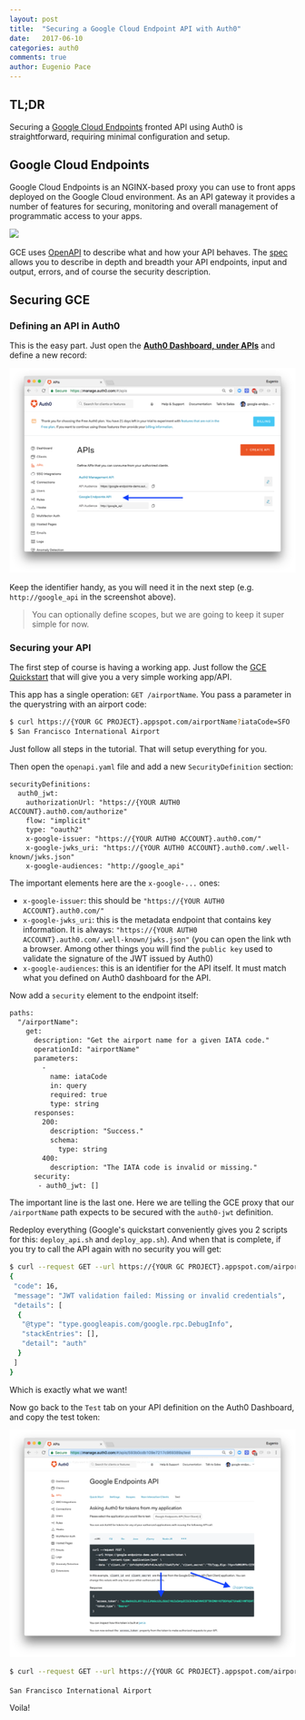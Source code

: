 ```yaml
---
layout: post
title:  "Securing a Google Cloud Endpoint API with Auth0"
date:   2017-06-10
categories: auth0
comments: true
author: Eugenio Pace
---
```


## TL;DR

Securing a [Google Cloud Endpoints](https://cloud.google.com/endpoints/) fronted API using Auth0 is straightforward, requiring minimal configuration and setup.


## Google Cloud Endpoints

Google Cloud Endpoints is an NGINX-based proxy you can use to front apps deployed on the Google Cloud environment. As an API gateway it provides a number of features for securing, monitoring and overall management of programmatic access to your apps.

![](https://cloud.google.com/endpoints/docs/images/endpoints-architecture.png)

GCE uses [OpenAPI](https://www.openapis.org/) to describe what and how your API behaves. The [spec](https://github.com/OAI/OpenAPI-Specification) allows you to describe in depth and breadth your API endpoints, input and output, errors, and of course the security description.

## Securing GCE

### Defining an API in Auth0

This is the easy part. Just open the **[Auth0 Dashboard, under APIs](https://manage.auth0.com/#/apis)** and define a new record:

![](/media/gce-manage.png)

Keep the identifier handy, as you will need it in the next step (e.g. `http://google_api` in the screenshot above).

> You can optionally define scopes, but we are going to keep it super simple for now.


### Securing your API

The first step of course is having a working app. Just follow the [GCE Quickstart](https://cloud.google.com/endpoints/docs/quickstart-endpoints) that will give you a very simple working app/API. 

This app has a single operation: `GET /airportName`. You pass a parameter in the querystring with an airport code:

```sh
$ curl https://{YOUR GC PROJECT}.appspot.com/airportName?iataCode=SFO
$ San Francisco International Airport
```

Just follow all steps in the tutorial. That will setup everything for you.

Then open the `openapi.yaml` file and add a new `SecurityDefinition` section:

```
securityDefinitions:
  auth0_jwt:
    authorizationUrl: "https://{YOUR AUTH0 ACCOUNT}.auth0.com/authorize"
    flow: "implicit"
    type: "oauth2"
    x-google-issuer: "https://{YOUR AUTH0 ACCOUNT}.auth0.com/"
    x-google-jwks_uri: "https://{YOUR AUTH0 ACCOUNT}.auth0.com/.well-known/jwks.json"
    x-google-audiences: "http://google_api"
```

The important elements here are the `x-google-...` ones:

* `x-google-issuer`: this should be `"https://{YOUR AUTH0 ACCOUNT}.auth0.com/"`
* `x-google-jwks_uri`: this is the metadata endpoint that contains key information. It is always: `"https://{YOUR AUTH0 ACCOUNT}.auth0.com/.well-known/jwks.json"` (you can open the link wth a browser. Among other things you will find the `public key` used to validate the signature of the JWT issued by Auth0)
* `x-google-audiences`: this is an identifier for the API itself. It must match what you defined on Auth0 dashboard for the API.

Now add a `security` element to the endpoint itself:

```
paths:
  "/airportName":
    get:
      description: "Get the airport name for a given IATA code."
      operationId: "airportName"
      parameters:
        -
          name: iataCode
          in: query
          required: true
          type: string
      responses:
        200:
          description: "Success."
          schema:
            type: string
        400:
          description: "The IATA code is invalid or missing."
      security:
       - auth0_jwt: []
```

The important line is the last one. Here we are telling the GCE proxy that our `/airportName` path expects to be secured with the `auth0-jwt` definition. 

Redeploy everything (Google's quickstart conveniently gives you 2 scripts for this: `deploy_api.sh` and `deploy_app.sh`). And when that is complete, if you try to call the API again with no security you will get:

```sh
$ curl --request GET --url https://{YOUR GC PROJECT}.appspot.com/airportName?iataCode=SFO
{
 "code": 16,
 "message": "JWT validation failed: Missing or invalid credentials",
 "details": [
  {
   "@type": "type.googleapis.com/google.rpc.DebugInfo",
   "stackEntries": [],
   "detail": "auth"
  }
 ]
}

```

Which is exactly what we want!

Now go back to the `Test` tab on your API definition on the Auth0 Dashboard, and copy the test token:

![](/media/gce-token-test.png)


```sh
$ curl --request GET --url https://{YOUR GC PROJECT}.appspot.com/airportName?iataCode=SFO --header 'Authorization: Bearer eyJ0eXAiOiJKV1QiLCJhbGciOiJSUzI1NiIs..........7GM9QFkBtDzvf_H6xTUA'

San Francisco International Airport

```

Voila!

